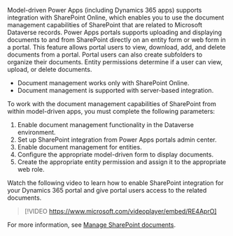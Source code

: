 Model-driven Power Apps (including Dynamics 365 apps) supports integration with SharePoint Online, which enables you to use the document management capabilities of SharePoint that are related to Microsoft Dataverse records. Power Apps portals supports uploading and displaying documents to and from SharePoint directly on an entity form or web form in a portal. This feature allows portal users to view, download, add, and delete documents from a portal. Portal users can also create subfolders to organize their documents. Entity permissions determine if a user can view, upload, or delete documents.

- Document management works only with SharePoint Online.
- Document management is supported with server-based integration.

To work with the document management capabilities of SharePoint from within model-driven apps, you must complete the following parameters:

1. Enable document management functionality in the Dataverse environment.
1. Set up SharePoint integration from Power Apps portals admin center.
1. Enable document management for entities.
1. Configure the appropriate model-driven form to display documents.
1. Create the appropriate entity permission and assign it to the appropriate web role.

Watch the following video to learn how to enable SharePoint integration for your Dynamics 365 portal and give portal users access to the related documents.

> [!VIDEO https://www.microsoft.com/videoplayer/embed/RE4AprO]

For more information, see [Manage SharePoint documents](https://docs.microsoft.com/powerapps/maker/portals/manage-sharepoint-documents/?azure-portal=true).

